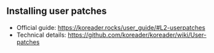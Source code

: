 ## Installing user patches

- Official guide: https://koreader.rocks/user_guide/#L2-userpatches
- Technical details: https://github.com/koreader/koreader/wiki/User-patches

